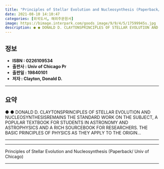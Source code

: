 ```yaml
---
title: "Principles of Stellar Evolution and Nucleosynthesis (Paperback/ Univ of Chicago)"
date: 2021-08-10 14:10:47
categories: [외국도서, 해외주문원서]
image: https://bimage.interpark.com/goods_image/9/9/4/5/17599945s.jpg
description: ● ● DONALD D. CLAYTONSPRINCIPLES OF STELLAR EVOLUTION AND NUCLEOSYNTHESISREMAINS THE STANDARD WORK ON THE SUBJECT, A POPULAR TEXTBOOK FOR STUDENTS IN ASTRONOM
---
```


## **정보**

- **ISBN : 0226109534**
- **출판사 : Univ of Chicago Pr**
- **출판일 : 19840101**
- **저자 : Clayton, Donald D.**

------



## **요약**

●  ●  DONALD D. CLAYTONSPRINCIPLES OF STELLAR EVOLUTION AND NUCLEOSYNTHESISREMAINS THE STANDARD WORK ON THE SUBJECT, A POPULAR TEXTBOOK FOR STUDENTS IN ASTRONOMY AND ASTROPHYSICS AND A RICH SOURCEBOOK FOR RESEARCHERS. THE BASIC PRINCIPLES OF PHYSICS AS THEY APPLY TO THE ORIGIN... 

------



------


Principles of Stellar Evolution and Nucleosynthesis (Paperback/ Univ of Chicago) 

------



